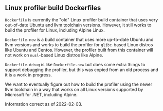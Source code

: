 ## Linux profiler build Dockerfiles

`Dockerfile` is currently the "old" Linux profiler build container that uses very out-of-date Ubuntu and llvm toolchain versions.
However, it still works to build the profiler for Linux, including Alpine Linux.

`Dockerfile.new` is a build container that uses more up-to-date Ubuntu and llvm versions and works to build the profiler for
`glibc`-based Linux distros like Ubuntu and Centos.  However, the profiler built from this container will not work on `musl`-based
Linux distros like Alpine.

`Dockerfile.debug` is like `Dockerfile.new` but does some extra things to support debugging the profiler, but this was copied from
an old process and it is a work in progress.

We want to eventually figure out how to build the profiler using the newer llvm toolchain in a way that works on all Linux versions
supported by Microsoft for .NET, including Alpine.

Information correct as of 2022-02-03.